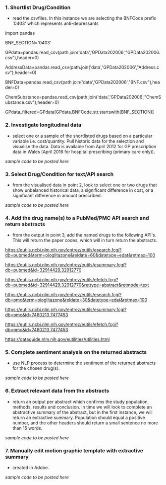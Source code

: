 ### 1. Shortlist Drug/Condition

- read the csvfiles.  In this instance we are selecting the BNFCode prefix '0403' which represents anti-depressants

import pandas

BNF_SECTION='0403'

GPdata=pandas.read_csv(path.join('data','GPData202006',"GPData202006.csv"),header=0)

AddressData=pandas.read_csv(path.join('data','GPData202006',"Address.csv"),header=0)

BNFData=pandas.read_csv(path.join('data','GPData202006',"BNF.csv"),header=0)

ChemSubstance=pandas.read_csv(path.join('data','GPData202006',"ChemSubstance.csv"),header=0)

GPdata_filtered=GPdata[GPdata.BNFCode.str.startswith(BNF_SECTION)]

### 2. Investigate longitudinal data

- select one or a sample of the shortlisted drugs based on a particular variable i.e. cost/quantity.  Pull historic data for the selection and visualise the data.  Data is available from April 2012 for GP prescription data in Wales (April 2016 for hospital prescribing (primary care only)).

_sample code to be posted here_

### 3. Select Drug/Condition for text/API search

- from the visualised data in point 2, look to select one or two drugs that show unbalanced historical data, a significant difference in cost, or a significant difference in amount prescribed.

_sample code to be posted here_

### 4. Add the drug name(s) to a PubMed/PMC API search and return abstracts

- from the output in point 3, add the named drugs to the following API's.  This will return the paper codes, which will in turn return the abstracts.

https://eutils.ncbi.nlm.nih.gov/entrez/eutils/esearch.fcgi?db=pubmed&term=pioglitazone&reldate=60&datetype=edat&retmax=100

https://eutils.ncbi.nlm.nih.gov/entrez/eutils/esummary.fcgi?db=pubmed&id=32914429,32912770

https://eutils.ncbi.nlm.nih.gov/entrez/eutils/efetch.fcgi?db=pubmed&id=32914429,32912770&rettype=abstract&retmode=text

https://eutils.ncbi.nlm.nih.gov/entrez/eutils/esearch.fcgi?db=pmc&term=pioglitazone&reldate=30&datetype=edat&retmax=100

https://eutils.ncbi.nlm.nih.gov/entrez/eutils/esummary.fcgi?db=pmc&id=7480213,7477453

https://eutils.ncbi.nlm.nih.gov/entrez/eutils/efetch.fcgi?db=pmc&id=7480213,7477453

https://dataguide.nlm.nih.gov/eutilities/utilities.html

### 5. Complete sentiment analysis on the returned abstracts

- use NLP process to determine the sentiment of the returned abstracts for the chosen drug(s).

_sample code to be posted here_

### 6. Extract relevant data from the abstracts

- return an output per abstract which confirms the study population, methods, results and conclusion.  In time we will look to complete an abstractive summary of the abstract, but in the first instance, we will return an extractive summary.  Population should equal a positive number, and the other headers should return a small sentence no more than 15 words.

_sample code to be posted here_

### 7. Manually edit motion graphic template with extractive summary

- created in Adobe.

_sample code to be posted here_
